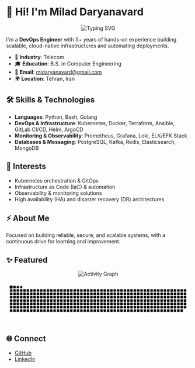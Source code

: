# 👋 Hi! I'm Milad Daryanavard

<p align="center">
  <img src="https://readme-typing-svg.herokuapp.com?font=Fira+Code&size=24&duration=4000&pause=1000&center=true&vCenter=true&width=435&lines=DevOps+Engineer;Kubernetes+Enthusiast;Automation+Expert;Cloud-Native+Advocate" alt="Typing SVG" />
</p>

I'm a **DevOps Engineer** with 5+ years of hands-on experience building scalable, cloud-native infrastructures and automating deployments.

- 💼 **Industry**: Telecom
- 🎓 **Education**: B.S. in Computer Engineering
- 📧 **Email**: [midaryanavard@gmail.com](mailto:midaryanavard@gmail.com)
- 🌍 **Location**: Tehran, Iran

## 🛠️ Skills & Technologies
- **Languages**: Python, Bash, Golang
- **DevOps & Infrastructure**: Kubernetes, Docker, Terraform, Ansible, GitLab CI/CD, Helm, ArgoCD
- **Monitoring & Observability**: Prometheus, Grafana, Loki, ELK/EFK Stack
- **Databases & Messaging**: PostgreSQL, Kafka, Redis, Elasticsearch, MongoDB

## 🚀 Interests
- Kubernetes orchestration & GitOps
- Infrastructure as Code (IaC) & automation
- Observability & monitoring solutions
- High availability (HA) and disaster recovery (DR) architectures

## ⚡ About Me
Focused on building reliable, secure, and scalable systems, with a continuous drive for learning and improvement.

## ✨ Featured
<p align="center">
  <img src="https://github-readme-activity-graph.vercel.app/graph?username=miladdry&theme=react-dark&hide_border=true&area=true" alt="Activity Graph" />
</p>

<p align="center">
  <img src="https://github.com/platane/snk/raw/output/github-contribution-grid-snake.svg" alt="GitHub Contribution Snake" />
</p>

## 🌐 Connect
- [GitHub](https://github.com/miladdry)
- [LinkedIn](https://www.linkedin.com/in/milad-daryanavard-817b981b7)
